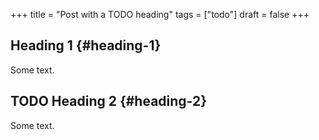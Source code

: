 +++
title = "Post with a TODO heading"
tags = ["todo"]
draft = false
+++

## Heading 1 {#heading-1}

Some text.


## <span class="todo TODO_">TODO </span> Heading 2 {#heading-2}

Some text.
